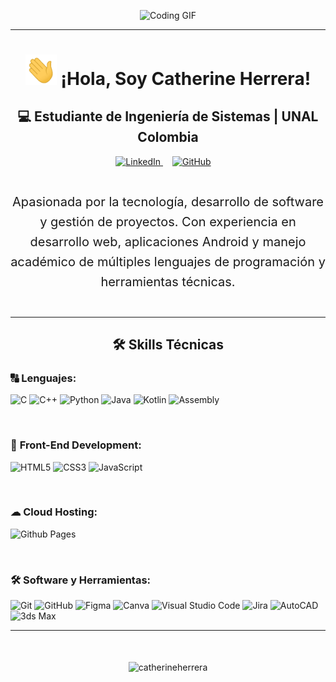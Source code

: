 <p align="center">
  <img src="https://media.giphy.com/media/3ohs4BSacFKI7A717y/giphy.gif" width="400px" alt="Coding GIF">
</p>

<hr>

<h1 align="center">
  <img src="https://raw.githubusercontent.com/ABSphreak/ABSphreak/master/gifs/Hi.gif" width="50px"> 
  ¡Hola, Soy Catherine Herrera!
</h1>

<h2 align="center">💻 Estudiante de Ingeniería de Sistemas | UNAL Colombia</h2>

<p align="center">
  <a href="https://www.linkedin.com/in/catherineherrerag/" target="_blank">
    <img src="https://cdn.jsdelivr.net/npm/simple-icons@3.0.1/icons/linkedin.svg" alt="LinkedIn" width="50" height="50">
  </a>
  <a href="https://github.com/catherineherrera" target="_blank" style="margin: 0 15px;">
    <img src="https://cdn.jsdelivr.net/npm/simple-icons@3.0.1/icons/github.svg" alt="GitHub" width="50" height="50">
  </a>
</p>

<div align="center" style="margin: 40px 0;">
  <p style="font-size: 20px; max-width: 800px; line-height: 1.6;">
    Apasionada por la tecnología, desarrollo de software y gestión de proyectos. 
    Con experiencia en desarrollo web, aplicaciones Android y manejo académico de 
    múltiples lenguajes de programación y herramientas técnicas.
  </p>
</div>

<hr>

<h2 align="center">🛠 Skills Técnicas</h2>

<h3 align="left">🔠 <strong>Lenguajes:</strong></h3>

![C](https://img.shields.io/badge/C%20-%232370ED.svg?style=for-the-badge&logo=c&logoColor=white)
![C++](https://img.shields.io/badge/C++%20-%2300599C.svg?style=for-the-badge&logo=c%2B%2B&logoColor=white)
![Python](https://img.shields.io/badge/Python%20-%2314354C.svg?style=for-the-badge&logo=python&logoColor=white)
![Java](https://img.shields.io/badge/Java-%23007396.svg?style=for-the-badge&logo=java&logoColor=white)
![Kotlin](https://img.shields.io/badge/Kotlin-%237F52FF.svg?style=for-the-badge&logo=kotlin&logoColor=white)
![Assembly](https://img.shields.io/badge/Assembly-%236E4C13.svg?style=for-the-badge&logo=assemblyscript&logoColor=white)

<br>

<h3 align="left">🎨 <strong>Front-End Development:</strong></h3>

![HTML5](https://img.shields.io/badge/HTML5%20-%23E34F26.svg?style=for-the-badge&logo=html5&logoColor=white)
![CSS3](https://img.shields.io/badge/CSS%20-%231572B6.svg?style=for-the-badge&logo=css3&logoColor=white)
![JavaScript](https://img.shields.io/badge/JavaScript%20-%23F7DF1E.svg?style=for-the-badge&logo=javascript&logoColor=black)

<br>

<h3 align="left">☁ <strong>Cloud Hosting:</strong></h3>

![Github Pages](https://img.shields.io/badge/GitHub%20Pages-%23327FC7.svg?style=for-the-badge&logo=github&logoColor=white)

<br>

<h3 align="left">🛠 <strong>Software y Herramientas:</strong></h3>

![Git](https://img.shields.io/badge/git-%23F05033.svg?style=for-the-badge&logo=git&logoColor=white)
![GitHub](https://img.shields.io/badge/github-%23121011.svg?style=for-the-badge&logo=github&logoColor=white)
![Figma](https://img.shields.io/badge/Figma-%23F24E1E.svg?style=for-the-badge&logo=figma&logoColor=white)
![Canva](https://img.shields.io/badge/Canva-%2300C4CC.svg?style=for-the-badge&logo=canva&logoColor=white)
![Visual Studio Code](https://img.shields.io/badge/Visual%20Studio%20Code-0078d7.svg?style=for-the-badge&logo=visual-studio-code&logoColor=white)
![Jira](https://img.shields.io/badge/Jira-%230052CC.svg?style=for-the-badge&logo=jira&logoColor=white)
![AutoCAD](https://img.shields.io/badge/AutoCAD-%23E34F26.svg?style=for-the-badge&logo=autodesk&logoColor=white)
![3ds Max](https://img.shields.io/badge/3ds%20Max-%230476D0.svg?style=for-the-badge&logo=autodesk&logoColor=white)

<hr>

<div align="center" style="margin-top: 50px;">
  <img src="https://komarev.com/ghpvc/?username=catherineherrera&label=Profile%20views&color=0e75b6&style=flat" alt="catherineherrera" />
</div>
